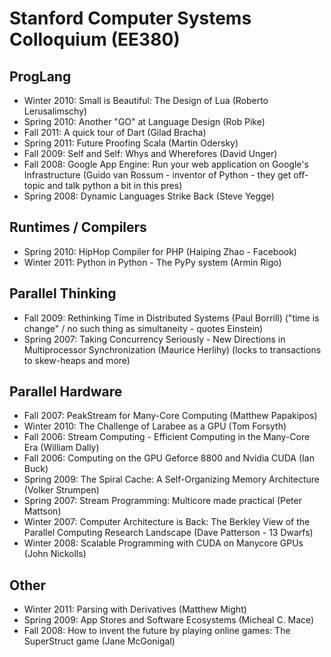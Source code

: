 # Stanford Computer Systems Colloquium (EE380)

## ProgLang

* Winter 2010: Small is Beautiful: The Design of Lua (Roberto Lerusalimschy)
* Spring 2010: Another "GO" at Language Design (Rob Pike)
* Fall 2011: A quick tour of Dart (Gilad Bracha)
* Spring 2011: Future Proofing Scala (Martin Odersky)
* Fall 2009: Self and Self: Whys and Wherefores (David Unger)
* Fall 2008: Google App Engine: Run your web application on Google's Infrastructure (Guido van Rossum - inventor of Python - they get off-topic and talk python a bit in this pres)
* Spring 2008: Dynamic Languages Strike Back (Steve Yegge)

## Runtimes / Compilers
* Spring 2010: HipHop Compiler for PHP (Haiping Zhao - Facebook)
* Winter 2011: Python in Python - The PyPy system (Armin Rigo)

## Parallel Thinking
* Fall 2009: Rethinking Time in Distributed Systems (Paul Borrill) ("time is change" / no such thing as simultaneity - quotes Einstein)
* Spring 2007: Taking Concurrency Seriously - New Directions in Multiprocessor Synchronization (Maurice Herlihy) (locks to transactions to skew-heaps and more)

## Parallel Hardware
* Fall 2007: PeakStream for Many-Core Computing (Matthew Papakipos)
* Winter 2010: The Challenge of Larabee as a GPU (Tom Forsyth)
* Fall 2006: Stream Computing - Efficient Computing in the Many-Core Era (William Dally)
* Fall 2006: Computing on the GPU Geforce 8800 and Nvidia CUDA (Ian Buck)
* Spring 2009: The Spiral Cache: A Self-Organizing Memory Architecture (Volker Strumpen)
* Spring 2007: Stream Programming: Multicore made practical (Peter Mattson)
* Winter 2007: Computer Architecture is Back: The Berkley View of the Parallel Computing Research Landscape (Dave Patterson - 13 Dwarfs)
* Winter 2008: Scalable Programming with CUDA on Manycore GPUs (John Nickolls)

## Other
* Winter 2011: Parsing with Derivatives (Matthew Might)
* Spring 2009: App Stores and Software Ecosystems (Micheal C. Mace)
* Fall 2008: How to invent the future by playing online games: The SuperStruct game (Jane McGonigal)